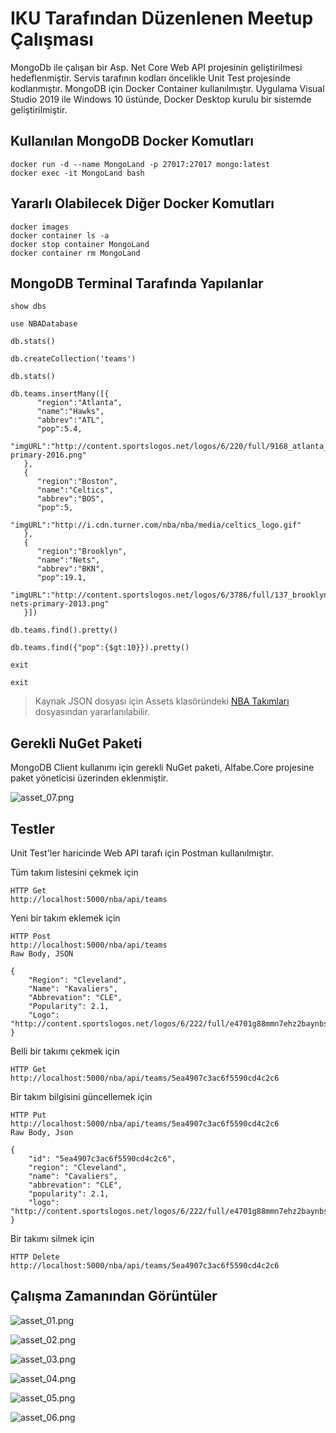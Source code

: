 # IKU Tarafından Düzenlenen Meetup Çalışması

MongoDb ile çalışan bir Asp. Net Core Web API projesinin geliştirilmesi hedeflenmiştir. Servis tarafının kodları öncelikle Unit Test projesinde kodlanmıştır. MongoDB için Docker Container kullanılmıştır. Uygulama Visual Studio 2019 ile Windows 10 üstünde, Docker Desktop kurulu bir sistemde geliştirilmiştir.

## Kullanılan MongoDB Docker Komutları

```
docker run -d --name MongoLand -p 27017:27017 mongo:latest
docker exec -it MongoLand bash
```

## Yararlı Olabilecek Diğer Docker Komutları

```
docker images
docker container ls -a
docker stop container MongoLand
docker container rm MongoLand
```

## MongoDB Terminal Tarafında Yapılanlar

```
show dbs

use NBADatabase

db.stats()

db.createCollection('teams')

db.stats()

db.teams.insertMany([{
      "region":"Atlanta",
      "name":"Hawks",
      "abbrev":"ATL",
      "pop":5.4,
      "imgURL":"http://content.sportslogos.net/logos/6/220/full/9168_atlanta_hawks-primary-2016.png"
   },
   {
      "region":"Boston",
      "name":"Celtics",
      "abbrev":"BOS",
      "pop":5,
      "imgURL":"http://i.cdn.turner.com/nba/nba/media/celtics_logo.gif"
   },
   {
      "region":"Brooklyn",
      "name":"Nets",
      "abbrev":"BKN",
      "pop":19.1,
      "imgURL":"http://content.sportslogos.net/logos/6/3786/full/137_brooklyn-nets-primary-2013.png"
   }])

db.teams.find().pretty()

db.teams.find({"pop":{$gt:10}}).pretty()

exit

exit
```

> Kaynak JSON dosyası için Assets klasöründeki [NBA Takımları](./assets/NBATeams.json) dosyasından yararlanılabilir.

## Gerekli NuGet Paketi

MongoDB Client kullanımı için gerekli NuGet paketi, Alfabe.Core projesine paket yöneticisi üzerinden eklenmiştir.

![asset_07.png](./assets/asset_07.png)

## Testler

Unit Test'ler haricinde Web API tarafı için Postman kullanılmıştır.

Tüm takım listesini çekmek için
```
HTTP Get
http://localhost:5000/nba/api/teams
```

Yeni bir takım eklemek için
```
HTTP Post
http://localhost:5000/nba/api/teams
Raw Body, JSON

{
    "Region": "Cleveland",
    "Name": "Kavaliers",
    "Abbrevation": "CLE",
    "Popularity": 2.1,
    "Logo": "http://content.sportslogos.net/logos/6/222/full/e4701g88mmn7ehz2baynbs6e0.png"
}
```

Belli bir takımı çekmek için
```
HTTP Get
http://localhost:5000/nba/api/teams/5ea4907c3ac6f5590cd4c2c6
```

Bir takım bilgisini güncellemek için
```
HTTP Put
http://localhost:5000/nba/api/teams/5ea4907c3ac6f5590cd4c2c6
Raw Body, Json

{
    "id": "5ea4907c3ac6f5590cd4c2c6",
    "region": "Cleveland",
    "name": "Cavaliers",
    "abbrevation": "CLE",
    "popularity": 2.1,
    "logo": "http://content.sportslogos.net/logos/6/222/full/e4701g88mmn7ehz2baynbs6e0.png"
}
```

Bir takımı silmek için
```
HTTP Delete
http://localhost:5000/nba/api/teams/5ea4907c3ac6f5590cd4c2c6
```

## Çalışma Zamanından Görüntüler

![asset_01.png](./assets/asset_01.png)

![asset_02.png](./assets/asset_02.png)

![asset_03.png](./assets/asset_03.png)

![asset_04.png](./assets/asset_04.png)

![asset_05.png](./assets/asset_05.png)

![asset_06.png](./assets/asset_06.png)